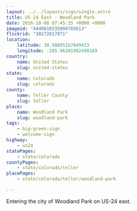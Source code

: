 ```yaml
---
layout: ../../layouts/sign/single.astro
title: US-24 East - Woodland Park
date: 2016-10-08 07:45:15 +0000 +0000
imageid: "4440610335099785613"
flickrid: "30172817071"
location:
    latitude: 38.98805167049423
    longitude: -105.06201982498169
country:
    name: United States
    slug: united-states
state:
    name: Colorado
    slug: colorado
county:
    name: Teller County
    slug: teller
place:
    name: Woodland Park
    slug: woodland-park
tags:
    - big-green-sign
    - welcome-sign
highway:
    - us24
statePages:
    - state/colorado
countyPages:
    - state/colorado/teller
placePages:
    - state/colorado/teller/woodland-park

---
```

Entering the city of Woodland Park on US-24 east.